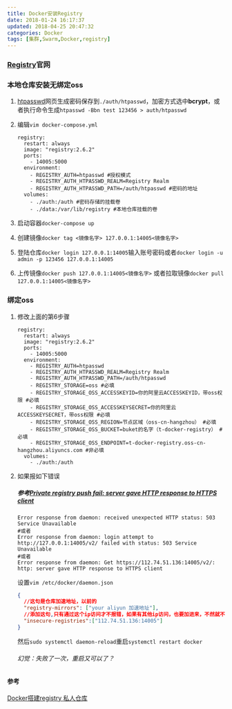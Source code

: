 ```yaml
---
title: Docker安装Registry
date: 2018-01-24 16:17:37
updated: 2018-04-25 20:47:32
categories: Docker
tags: [集群,Swarm,Docker,registry]
---
```

### [Registry](https://hub.docker.com/_/registry/)官网

### 本地仓库安装无绑定oss

1. [htpasswd](http://www.awesometool.org/Generate/Htpasswd)网页生成密码保存到`./auth/htpasswd`，加密方式选中**bcrypt**，或者执行命令生成`htpasswd -Bbn test 123456 > auth/htpasswd`

2. 编辑`vim docker-compose.yml`

   ```properties
   registry:
     restart: always
     image: "registry:2.6.2"
     ports:
       - 14005:5000
     environment:
       - REGISTRY_AUTH=htpasswd #授权模式
       - REGISTRY_AUTH_HTPASSWD_REALM=Registry Realm
       - REGISTRY_AUTH_HTPASSWD_PATH=/auth/htpasswd #密码的地址
     volumes:
       - ./auth:/auth #密码存储的挂载卷
       - ./data:/var/lib/registry #本地仓库挂载的卷
   ```

3. 启动容器`docker-compose up`

4. 创建镜像`docker tag <镜像名字> 127.0.0.1:14005<镜像名字>`

5. 登陆仓库`docker login 127.0.0.1:14005`输入账号密码或者`docker login -u admin -p 123456 127.0.0.1:14005`

6. 上传镜像`docker push 127.0.0.1:14005<镜像名字>` 或者拉取镜像`docker pull 127.0.0.1:14005<镜像名字>`

### 绑定oss

1. 修改上面的第6步骤

   ```properties
   registry:
     restart: always
     image: "registry:2.6.2"
     ports:
       - 14005:5000
     environment:
       - REGISTRY_AUTH=htpasswd
       - REGISTRY_AUTH_HTPASSWD_REALM=Registry Realm
       - REGISTRY_AUTH_HTPASSWD_PATH=/auth/htpasswd
       - REGISTRY_STORAGE=oss #必填
       - REGISTRY_STORAGE_OSS_ACCESSKEYID=你的阿里云ACCESSKEYID，带oss权限 #必填
       - REGISTRY_STORAGE_OSS_ACCESSKEYSECRET=你的阿里云ACCESSKEYSECRET，带oss权限 #必填
       - REGISTRY_STORAGE_OSS_REGION=节点区域（oss-cn-hangzhou） #必填
       - REGISTRY_STORAGE_OSS_BUCKET=buket的名字（t-docker-registry） #必填
       - REGISTRY_STORAGE_OSS_ENDPOINT=t-docker-registry.oss-cn-hangzhou.aliyuncs.com #非必填
     volumes:
       - ./auth:/auth
   ```

2. 如果报如下错误

   ##### 参考[Private registry push fail: server gave HTTP response to HTTPS client](https://github.com/docker/distribution/issues/1874)

   ```shell
   Error response from daemon: received unexpected HTTP status: 503 Service Unavailable
   #或者
   Error response from daemon: login attempt to http://127.0.0.1:14005/v2/ failed with status: 503 Service Unavailable
   #或者
   Error response from daemon: Get https://112.74.51.136:14005/v2/: http: server gave HTTP response to HTTPS client
   ```

   设置`vim /etc/docker/daemon.json`

   ```json
   {
     //这句是仓库加速地址，以前的
     "registry-mirrors": ["your aliyun 加速地址"],
     //添加这句,只有通过这个ip访问才不报错，如果有其他ip访问，也要加进来，不然就不用那个ip访问
     "insecure-registries":["112.74.51.136:14005"]
   }
   ```

   然后`sudo systemctl daemon-reload`重启`systemctl restart docker`

   ###### 幻觉：失败了一次，重启又可以了？

#### 参考

[Docker搭建registry 私人仓库](https://www.jianshu.com/p/55ee4b6a72b6)